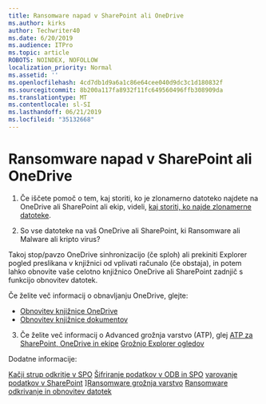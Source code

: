 ```yaml
---
title: Ransomware napad v SharePoint ali OneDrive
ms.author: kirks
author: Techwriter40
ms.date: 6/20/2019
ms.audience: ITPro
ms.topic: article
ROBOTS: NOINDEX, NOFOLLOW
localization_priority: Normal
ms.assetid: ''
ms.openlocfilehash: 4cd7db1d9a6a1c86e64cee040d9dc3c1d180832f
ms.sourcegitcommit: 8b200a117fa8932f11fc649560496ffb308909da
ms.translationtype: MT
ms.contentlocale: sl-SI
ms.lasthandoff: 06/21/2019
ms.locfileid: "35132668"
---
```

# <a name="ransomware-attack-in-sharepoint-or-onedrive"></a>Ransomware napad v SharePoint ali OneDrive

1.  Če iščete pomoč o tem, kaj storiti, ko je zlonamerno datoteko najdete na OneDrive ali SharePoint ali ekip, videli, [kaj storiti, ko najde zlonamerne datoteke](https://support.office.com/en-ie/article/what-to-do-when-a-malicious-file-is-found-in-sharepoint-online-onedrive-or-microsoft-teams-01e902ad-a903-4e0f-b093-1e1ac0c37ad2).

2.  So vse datoteke na vaš OneDrive ali SharePoint, ki Ransomware ali Malware ali kripto virus? 

Takoj stop/pavzo OneDrive sinhronizacijo (če sploh) ali prekiniti Explorer pogled preslikana v knjižnici od vplivati računalo (če obstaja), in potem lahko obnovite vaše celotno knjižnico OneDrive ali SharePoint zadnjič s funkcijo obnovitev datotek. 

Če želite več informacij o obnavljanju OneDrive, glejte:

- [Obnovitev knjižnice OneDrive](https://support.office.com/article/restore-your-onedrive-fa231298-759d-41cf-bcd0-25ac53eb8a150)
- [Obnovitev knjižnice dokumentov](https://support.office.com/article/restore-a-document-library-317791c3-8bd0-4dfd-8254-3ca90883d39a?ui=en-US&rs=en-US&ad=US)

3. Če želite več informacij o Advanced grožnja varstvo (ATP), glej [ATP za SharePoint, OneDrive in ekipe](https://docs.microsoft.com/en-us/office365/securitycompliance/atp-for-spo-odb-and-teams)
[Grožnjo Explorer ogledov](https://docs.microsoft.com/en-us/office365/securitycompliance/threat-explorer-views)

Dodatne informacije:

[Kačji strup odkritje v SPO](https://docs.microsoft.com/en-us/office365/securitycompliance/virus-detection-in-spo)
[Šifriranje podatkov v ODB in SPO](https://docs.microsoft.com/en-us/office365/securitycompliance/data-encryption-in-odb-and-spo)
[varovanje podatkov v SharePoint](https://docs.microsoft.com/en-us/sharepoint/safeguarding-your-data) ][Ransomware grožnja varstvo](https://docs.microsoft.com/en-us/windows/security/threat-protection/intelligence/ransomware-malware)
[Ransomware odkrivanje in obnovitev datotek](https://support.office.com/en-ie/article/Ransomware-detection-and-recovering-your-files-0d90ec50-6bfd-40f4-acc7-b8c12c73637f)